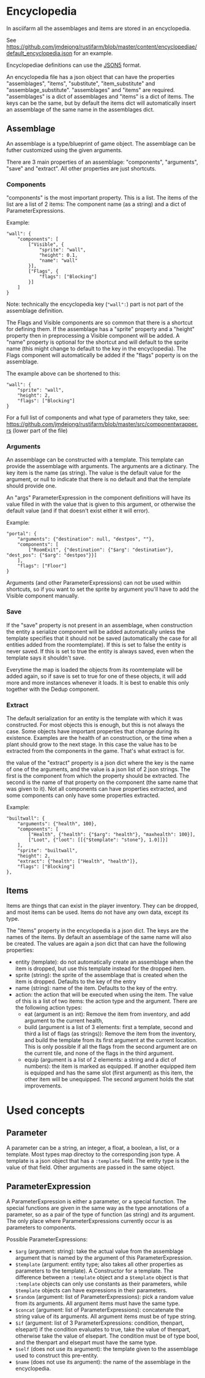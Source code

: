 
# Encyclopedia

In asciifarm all the assemblages and items are stored in an encyclopedia.

See https://github.com/jmdejong/rustifarm/blob/master/content/encyclopediae/default_encyclopedia.json for an example.

Encyclopediae definitions can use the [JSON5](https://json5.org/) format.

An encyclopedia file has a json object that can have the properties "assemblages", "items", "substitute", "item_substitute" and "assemblage_substitute".
"assemblages" and "items" are required.
"assemblages" is a dict of assemblages and "items" is a dict of items.
The keys can be the same, but by default the items dict will automatically insert an assemblage of the same name in the assemblages dict.

## Assemblage

An assemblage is a type/blueprint of game object.
The assemblage can be futher customized using the given arguments.

There are 3 main properties of an assemblage: "components", "arguments", "save" and "extract".
All other properties are just shortcuts.

### Components

"components" is the most important property. This is a list.
The items of the list are a list of 2 items: The component name (as a string) and a dict of ParameterExpressions.

Example:

	"wall": {
		"components": [
			["Visible", {
				"sprite": "wall",
				"height": 0.1,
				"name": "wall"
			}],
			["Flags", {
				"flags": ["Blocking"]
			}]
		]
	}

Note: technically the encyclopedia key (`"wall":`) part is not part of the assemblage definition.

The Flags and Visible components are so common that there is a shortcut for defining them.
If the assemblage has a "sprite" property and a "height" property then in preprocessing a Visible component will be added.
A "name" property is optional for the shortcut and will default to the sprite name (this might change to default to the key in the encyclopedia).
The Flags component will automatically be added if the "flags" poperty is on the assemblage.

The example above can be shortened to this:

	"wall": {
		"sprite": "wall",
		"height": 2,
		"flags": ["Blocking"]
	}

For a full list of components and what type of parameters they take, see: https://github.com/jmdejong/rustifarm/blob/master/src/componentwrapper.rs (lower part of the file)

### Arguments

An assemblage can be constructed with a template.
This template can provide the assemblage with arguments.
The arguments are a dictinary.
The key item is the name (as string).
The value is the default value for the argument, or null to indicate that there is no default and that the template should provide one.

An "args" ParameterExpression in the component definitions will have its value filled in with the value that is given to this argument, or otherwise the default value (and if that doesn't exist either it will error).

Example: 

	"portal": {
		"arguments": {"destination": null, "destpos", ""},
		"components": [
			["RoomExit", {"destination": {"$arg": "destination"}, "dest_pos": {"$arg": "destpos"}}]
		],
		"flags": ["Floor"]
	}

Arguments (and other ParameterExpressions) can not be used within shortcuts, so if you want to set the sprite by argument you'll have to add the Visible component manually.


### Save

If the "save" property is not present in an assemblage, when construction the entity a serialize component will be added automatically unless the template specifies that it should not be saved (automatically the case for all entities added from the roomtemplate).
If this is set to false the entity is never saved.
If this is set to true the entity is always saved, even when the template says it shouldn't save.

Everytime the map is loaded the objects from its roomtemplate will be added again, so if save is set to true for one of these objects, it will add more and more instances whenever it loads. It is best to enable this only together with the Dedup component.

### Extract

The default serialization for an entity is the template with which it was constructed.
For most objects this is enough, but this is not always the case.
Some objects have important properties that change during its existence.
Examples are the health of an construction, or the time when a plant should grow to the next stage.
In this case the value has to be extracted from the components in the game. That's what extract is for.

the value of the "extract" property is a json dict where the key is the name of one of the arguments, and the value is a json list of 2 json strings.
The first is the component from which the property should be extracted. The second is the name of that property on the component (the same name that was given to it).
Not all components can have properties extracted, and some components can only have some properties extracted.

Example:

	"builtwall": {
		"arguments": {"health", 100},
		"components": [
			["Health", {"health": {"$arg": "health"}, "maxhealth": 100}],
			["Loot", {"loot": [[{"$template": "stone"}, 1.0]]}]
		],
		"sprite": "builtwall",
		"height": 2,
		"extract": {"health": ["Health", "health"]},
		"flags": ["Blocking"]
	},

## Items

Items are things that can exist in the player inventory.
They can be dropped, and most items can be used.
Items do not have any own data, except its type.

The "items" property in the encyclopedia is a json dict.
The keys are the names of the items. By default an assemblage of the same name will also be created.
The values are again a json dict that can have the following properties:

- entity (template): do not automatically create an assemblage when the item is dropped, but use this template instead for the dropped item.
- sprite (string): the sprite of the assemblage that is created when the item is dropped. Defaults to the key of the entry
- name (string): name of the item. Defaults to the key of the entry.
- action: the action that will be executed when using the item. The value of this is a list of two items: the action type and the argument. There are the following action types:
  - eat (argument is an int): Remove the item from inventory, and add argument to the current health,
  - build (argument is a list of 3 elements: first a template, second and third a list of flags (as strings)): Remove the item from the inventory, and build the template from its first argument at the current location. This is only possible if all the flags from the second argument are on the current tile, and none of the flags in the third argument.
  - equip (argument is a list of 2 elements: a string and a dict of numbers): the item is marked as equipped. If another equipped item is equipped and has the same slot (first argument) as this item, the other item will be unequipped. The second argument holds the stat improvements.

# Used concepts

## Parameter
A parameter can be a string, an integer, a float, a boolean, a list, or a template.
Most types map directoy to the corresponding json type.
A template is a json object that has a `:template` field.
The entity type is the value of that field.
Other arguments are passed in the same object.


## ParameterExpression

A ParameterExpression is either a parameter, or a special function.
The special functions are given in the same way as the type annotations of a parameter, so as a pair of the type of function (as string) and its argument.
The only place where ParameterExpressions currently occur is as parameters to components.

Possible ParameterExpressions:

- `$arg` (argument: string): take the actual value from the assemblage argument that is named by the argument of this ParameterExpression.
- `$template` (argument: entity type; also takes all other properties as parameters to the template). A Constructor for a template. The difference between a `:template` object and a `$template` object is that `:template` objects can only use constants as their parameters, while `$template` objects can have expressions in their parameters.
- `$random` (argument: list of ParameterExpressions): pick a random value from its arguments. All argument items must have the same type.
- `$concat` (argument: list of ParameterExpressions): concatenate the string value of its arguments. All argument items must be of type string.
- `$if` (argument: list of 3 ParameterExpressions: condition, thenpart, elsepart) if the condition evaluates to true, take the value of thenpart, otherwise take the value of elsepart. The condition must be of type bool, and the thenpart and elsepart must have the same type.
- `$self` (does not use its argument): the template given to the assemblage used to construct this pre-entity.
- `$name` (does not use its argument): the name of the assemblage in the encyclopedia.

